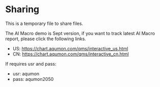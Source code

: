 # Sharing
This is a temporary file to share files.

The AI Macro demo is Sept version, if you want to track latest AI Macro report, please click the following links.
- US: https://chart.aqumon.com/qms/interactive_us.html
- CN: https://chart.aqumon.com/qms/interactive_cn.html

If requires usr and pass:
- usr: aqumon
- pass: aqumon2050

